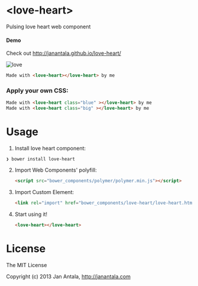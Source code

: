 # &lt;love-heart&gt;

Pulsing love heart web component

#### Demo
Check out http://janantala.github.io/love-heart/

![love](https://raw.github.com/janantala/love-heart/canary/img/love.gif)
```html
Made with <love-heart></love-heart> by me
```

### Apply your own CSS:

```html
Made with <love-heart class="blue" ></love-heart> by me
Made with <love-heart class="big" ></love-heart> by me
```

# Usage

1. Install love heart component:

  ```
  ❯ bower install love-heart
  ```

2. Import Web Components' polyfill:

	```html
	<script src="bower_components/polymer/polymer.min.js"></script>
	```

3. Import Custom Element:

	```html
	<link rel="import" href="bower_components/love-heart/love-heart.html">
	```

4. Start using it!

	```html
	<love-heart></love-heart>
	```

# License

The MIT License

Copyright (c) 2013 Jan Antala, http://janantala.com
